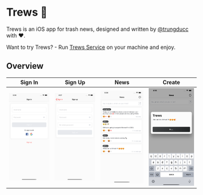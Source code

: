 # Trews 📰

Trews is an iOS app for trash news, designed and written by [@trungducc][2] with :heart:.

Want to try Trews? - Run [Trews Service][1] on your machine and enjoy.

## Overview

|         Sign In        |         Sign Up        |         News         |         Create         |
|------------------------|------------------------|----------------------|------------------------|
|![](Overview/signin.png)|![](Overview/signup.png)|![](Overview/news.png)|![](Overview/create.png)|

[1]: https://github.com/trungducc/trews-service
[2]: https://github.com/trungducc
